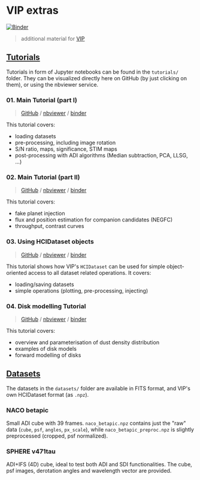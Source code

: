 # VIP extras

[![Binder](https://mybinder.org/badge_logo.svg)](https://mybinder.org/v2/gh/vortex-exoplanet/VIP_extras/master?filepath=binder%2Fwelcome.ipynb)


> additional material for [VIP](https://github.com/vortex-exoplanet/VIP)


## [Tutorials](./tutorials)

Tutorials in form of Jupyter notebooks can be found in the `tutorials/` folder. They can be visualized directly here on GitHub (by just clicking on them), or using the nbviewer service.

### 01. Main Tutorial (part I)

> [GitHub](./tutorials/01_adi_pre-postproc.ipynb) / [nbviewer](http://nbviewer.jupyter.org/github/vortex-exoplanet/VIP_extras/blob/master/tutorials/01_adi_pre-postproc.ipynb) / [binder](https://mybinder.org/v2/gh/vortex-exoplanet/VIP_extras/master?filepath=tutorials%2F01_adi_pre-postproc.ipynb)

This tutorial covers:

- loading datasets
- pre-processing, including image rotation
- S/N ratio, maps, significance, STIM maps
- post-processing with ADI algorithms (Median subtraction, PCA, LLSG, ...)

### 02. Main Tutorial (part II)

> [GitHub](./tutorials/02_adi_negfc_cc.ipynb) / [nbviewer](http://nbviewer.jupyter.org/github/vortex-exoplanet/VIP_extras/blob/master/tutorials/02_adi_negfc_cc.ipynb) / [binder](https://mybinder.org/v2/gh/vortex-exoplanet/VIP_extras/master?filepath=tutorials%2F02_adi_negfc_cc.ipynb)

This tutorial covers:

- fake planet injection
- flux and position estimation for companion candidates (NEGFC)
- throughput, contrast curves

### 03. Using HCIDataset objects

> [GitHub](./tutorials/03_hcidataset.ipynb) / [nbviewer](http://nbviewer.jupyter.org/github/vortex-exoplanet/VIP_extras/blob/master/tutorials/03_hcidataset.ipynb) / [binder](https://mybinder.org/v2/gh/vortex-exoplanet/VIP_extras/master?filepath=tutorials%2F03_hcidataset.ipynb)

This tutorial shows how VIP's `HCIDataset` can be used for simple object-oriented access to all dataset related operations. It covers:

- loading/saving datasets
- simple operations (plotting, pre-processing, injecting)

### 04. Disk modelling Tutorial

> [GitHub](./tutorials/04_disk_modelling.ipynb) / [nbviewer](http://nbviewer.jupyter.org/github/vortex-exoplanet/VIP_extras/blob/master/tutorials/04_disk_modelling.ipynb) / [binder](https://mybinder.org/v2/gh/vortex-exoplanet/VIP_extras/master?filepath=tutorials%2F04_disk_modelling.ipynb)

This tutorial covers:

- overview and parameterisation of dust density distribution
- examples of disk models
- forward modelling of disks




## [Datasets](./datasets)

The datasets in the `datasets/` folder are available in FITS format, and VIP's own HCIDataset format (as `.npz`).

### NACO betapic

Small ADI cube with 39 frames. `naco_betapic.npz` contains just the "raw" data (`cube`, `psf`, `angles`, `px_scale`), while `naco_betapic_preproc.npz` is slightly preprocessed (cropped, psf normalized).

### SPHERE v471tau

ADI+IFS (4D) cube, ideal to test both ADI and SDI functionalities. The cube, psf images, derotation angles and wavelength vector are provided.
